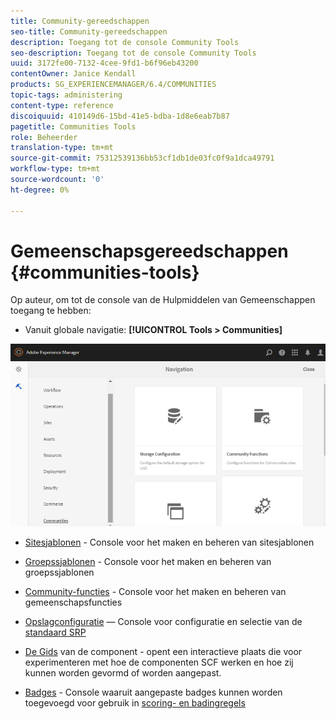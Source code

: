 ```yaml
---
title: Community-gereedschappen
seo-title: Community-gereedschappen
description: Toegang tot de console Community Tools
seo-description: Toegang tot de console Community Tools
uuid: 3172fe00-7132-4cee-9fd1-b6f96eb43200
contentOwner: Janice Kendall
products: SG_EXPERIENCEMANAGER/6.4/COMMUNITIES
topic-tags: administering
content-type: reference
discoiquuid: 410149d6-15bd-41e5-bdba-1d8e6eab7b87
pagetitle: Communities Tools
role: Beheerder
translation-type: tm+mt
source-git-commit: 75312539136bb53cf1db1de03fc0f9a1dca49791
workflow-type: tm+mt
source-wordcount: '0'
ht-degree: 0%

---
```



# Gemeenschapsgereedschappen {#communities-tools}

Op auteur, om tot de console van de Hulpmiddelen van Gemeenschappen toegang te hebben:

* Vanuit globale navigatie: **[!UICONTROL Tools > Communities]**

![chlimage_1-129](assets/chlimage_1-129.png)

* [Sitesjablonen](sites.md)  - Console voor het maken en beheren van sitesjablonen
* [Groepssjablonen](tools-groups.md) - Console voor het maken en beheren van groepssjablonen
* [Community-functies](functions.md) - Console voor het maken en beheren van gemeenschapsfuncties
* [Opslagconfiguratie](srp-config.md)  — Console voor configuratie en selectie van de  [standaard SRP](working-with-srp.md)

* [De Gids](components-guide.md)  van de component - opent een interactieve plaats die voor experimenteren met hoe de componenten SCF werken en hoe zij kunnen worden gevormd of worden aangepast.
* [Badges](badges.md)  - Console waaruit aangepaste badges kunnen worden toegevoegd voor gebruik in  [scoring- en badingregels](implementing-scoring.md)

